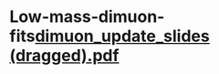 # Low-mass-dimuon-fits[dimuon_update_slides (dragged).pdf](https://github.com/ccahoughton/Low-mass-dimuon-fits/files/7945653/dimuon_update_slides.dragged.pdf)
